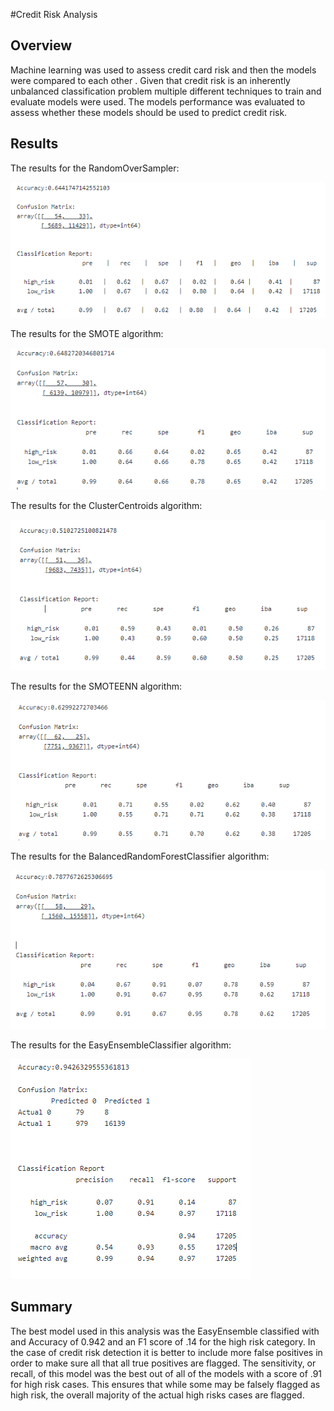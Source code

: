 #Credit Risk Analysis

## Overview
Machine learning was used to assess credit card risk and then the models were compared to each other . Given that credit risk is an inherently unbalanced classification problem multiple different techniques to train and evaluate models were used. The models performance was evaluated to assess whether these models should be used to predict credit risk.


## Results

The results for the RandomOverSampler:

![ROS.PNG](https://github.com/crabrandoom/Credit_Risk_Analysis/blob/main/ROS.PNG)

The results for the SMOTE algorithm:

![SMOTE.PNG](https://github.com/crabrandoom/Credit_Risk_Analysis/blob/main/SMOTE.PNG)

The results for the ClusterCentroids algorithm:

![CLUSTER.PNG](https://github.com/crabrandoom/Credit_Risk_Analysis/blob/main/CLUSTER.PNG)

The results for the SMOTEENN algorithm:

![SMOTEENN.PNG](https://github.com/crabrandoom/Credit_Risk_Analysis/blob/main/UNDER.PNG)

The results for the BalancedRandomForestClassifier algorithm:

![BRFC.PNG](https://github.com/crabrandoom/Credit_Risk_Analysis/blob/main/BRFC.PNG)

The results for the  EasyEnsembleClassifier algorithm:

![BOOST.PNG](https://github.com/crabrandoom/Credit_Risk_Analysis/blob/main/BOOST.PNG)

## Summary

The best model used in this analysis was the EasyEnsemble classified with and Accuracy of 0.942 and an F1 score of .14 for the high risk category. In the case of credit risk detection it is better to include more false positives in order to make sure all that all true positives are flagged. The sensitivity, or recall, of this model was the best out of all of the models with a score of .91 for high risk cases. This ensures that while some may be falsely flagged as high risk, the overall majority of the actual high risks cases are flagged.

